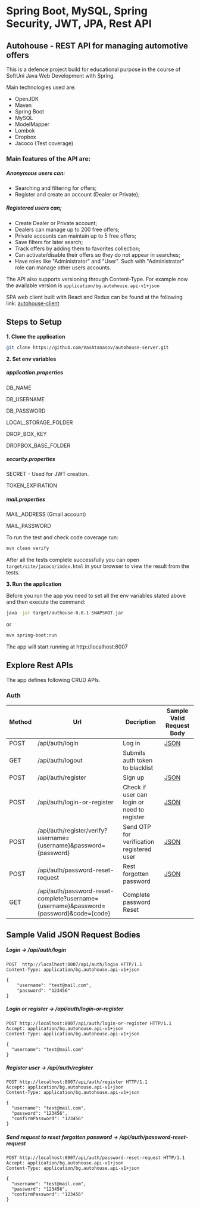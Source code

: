 # Spring Boot, MySQL, Spring Security, JWT, JPA, Rest API

## Autohouse - REST API for managing automotive offers


This is a defence project build for educational purpose in the course of SoftUni Java Web Development with Spring.

Main technologies used are:

-   OpenJDK
-   Maven
-   Spring Boot
-   MySQL
-   ModelMapper
-   Lombok
-   Dropbox
-   Jacoco (Test coverage)

### Main features of the API are:

##### Anonymous users can:

-   Searching and filtering for offers;
-   Register and create an account (Dealer or Private);

##### Registered users can;

-   Create Dealer or Private account;
-   Dealers can manage up to 200 free offers;
-   Private accounts can maintain up to 5 free offers;
-   Save filters for later search;
-   Track offers by adding them to favorites collection;
-   Can activate/disable their offers so they do not appear in searches;
-   Have roles like "Administrator" and "User". Such with "Administrator" role can manage other users accounts.

The API also supports versioning through Content-Type. For example now the available version is `application/bg.autohouse.api-v1+json`

SPA web client built with React and Redux can be found at the following link: [autohouse-client](https://github.com/VasAtanasov/autohouse-client)

## Steps to Setup

**1. Clone the application**

```bash
git clone https://github.com/VasAtanasov/autohouse-server.git
```

**2. Set env variables**

##### application.properties

DB_NAME

DB_USERNAME

DB_PASSWORD

LOCAL_STORAGE_FOLDER

DROP_BOX_KEY

DROPBOX_BASE_FOLDER

##### security.properties

SECRET - Used for JWT creation.

TOKEN_EXPIRATION

##### mail.properties

MAIL_ADDRESS (Gmail account)

MAIL_PASSWORD

To run the test and check code coverage run:

```bash
mvn clean verify
```

After all the tests complete successfully you can open `target/site/jacoco/index.html` in your browser to view the result from the tests.

**3. Run the application**

Before you run the app you need to set all the env variables stated above and then execute the command:

```bash
java -jar target/authouse-0.0.1-SNAPSHOT.jar
```

or

```bash
mvn spring-boot:run
```

The app will start running at http://localhost:8007

## Explore Rest APIs

The app defines following CRUD APIs.

### Auth

| Method | Url | Decription | Sample Valid Request Body | 
| ------ | --- | ---------- | --------------------------- |
| POST   | /api/auth/login | Log in | [JSON](#login) |
| GET    | /api/auth/logout | Submits auth token to blacklist |  |
| POST   | /api/auth/register | Sign up | [JSON](#register) |
| POST   | /api/auth/login-or-register | Check if user can login or need to register | [JSON](#login-or-register) |
| POST   | /api/auth/register/verify?username={username}&password={password} | Send OTP for verification registered user | [JSON](#register-verify) |
| POST   | /api/auth/password-reset-request | Rest forgotten password | [JSON](#password-reset-request) |
| GET    | /api/auth/password-reset-complete?username={username}&password={password}&code={code} | Complete password Reset |  |

## Sample Valid JSON Request Bodies

##### <a id="register">Login -> /api/auth/login</a>
```http request
POST  http://localhost:8007/api/auth/login HTTP/1.1
Content-Type: application/bg.autohouse.api-v1+json

{
    "username": "test@mail.com",
    "password": "123456"
}
```

##### <a id="login-orregister">Login or register ->  /api/auth/login-or-register</a>
```http request
POST http://localhost:8007/api/auth/login-or-register HTTP/1.1
Accept: application/bg.autohouse.api-v1+json
Content-Type: application/bg.autohouse.api-v1+json

{
  "username": "test@mail.com"
}
```

##### <a id="register">Register user -> /api/auth/register</a>
```http request
POST http://localhost:8007/api/auth/register HTTP/1.1
Accept: application/bg.autohouse.api-v1+json
Content-Type: application/bg.autohouse.api-v1+json

{
  "username": "test@mail.com",
  "password": "123456",
  "confirmPassword": "123456"
}
```

##### <a id="register">Send request to reset forgotten password -> /api/auth/password-reset-request</a>
```http request
POST http://localhost:8007/api/auth/password-reset-request HTTP/1.1
Accept: application/bg.autohouse.api-v1+json
Content-Type: application/bg.autohouse.api-v1+json

{
  "username": "test@mail.com",
  "password": "123456",
  "confirmPassword": "123456"
}
```